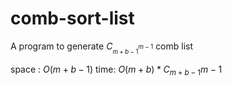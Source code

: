 # comb-sort-list
A program to generate  $C__{m+b-1}^{m-1}$ comb list

space : $O(m+b-1)$
time: $O(m+b)*C_{m+b-1}{m-1}$

